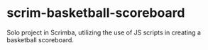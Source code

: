# scrim-basketball-scoreboard
Solo project in Scrimba, utilizing the use of JS scripts in creating a basketball scoreboard.

